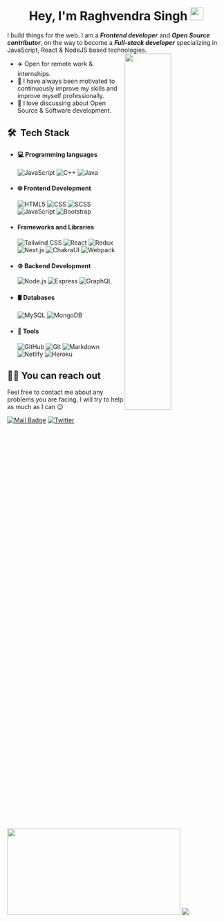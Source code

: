 <h1 align="center">Hey, I'm Raghvendra Singh <img src="https://raw.githubusercontent.com/aemmadi/aemmadi/master/wave.gif" width="30px"></h1>

I build things for the web. I am a _**Frontend developer**_ and _**Open Source contributor**_, on the way to become a _**Full-stack developer**_ specializing in JavaScript, React & NodeJS based technologies.
<br>
<img align="right" width="46%" src="https://media.giphy.com/media/M9gbBd9nbDrOTu1Mqx/giphy.gif"/>

- ✈️ Open for remote work & internships.
- 💪 I have always been motivated to continuously improve my skills and improve myself professionally.
- 💬 I love discussing about Open Source & Software development.

## 🛠 &nbsp;Tech Stack

- #### 💻 Programming languages
  ![JavaScript](https://img.shields.io/badge/-JavaScript-333333?style=flat-square&logo=javascript)
  ![C++](https://img.shields.io/badge/-C++-333333?style=flat-square&logo=C%2B%2B)
  ![Java](https://img.shields.io/badge/-Java-333333?style=flat-square&logo=java)
  
- #### 🌐 Frontend Development
  ![HTML5](https://img.shields.io/badge/-HTML5-333333?style=flat-square&logo=HTML5)
  ![CSS](https://img.shields.io/badge/-CSS-333333?style=flat-square&logo=CSS3)
  ![SCSS](https://img.shields.io/badge/-SCSS-333333?style=flat-square&logo=sass)
  ![JavaScript](https://img.shields.io/badge/-JavaScript-333333?style=flat-square&logo=javascript)
  ![Bootstrap](https://img.shields.io/badge/-Bootstrap-333333?style=flat-square&logo=bootstrap)

- #### Frameworks and Libraries
  ![Tailwind CSS](https://img.shields.io/badge/-TailwindCSS-333333?style=flat-square&logo=tailwindcss)
  ![React](https://img.shields.io/badge/-React-333333?style=flat-square&logo=react)
  ![Redux](https://img.shields.io/badge/-Redux-333333?style=flat-square&logo=redux)
  ![Next.js](https://img.shields.io/badge/-Next.js-333333?style=flat-square&logo=next.js)
  ![ChakraUI](https://img.shields.io/badge/-ChakraUI-333333?style=flat-square&logo=chakraui)
  ![Webpack](https://img.shields.io/badge/-Webpack-333333?style=flat-square&logo=webpack)
  
- #### ⚙️ Backend Development
  ![Node.js](https://img.shields.io/badge/-Node.js-333333?style=flat-square&logo=node.js)
  ![Express](https://img.shields.io/badge/-Express-333333?style=flat-square&logo=express)
  ![GraphQL](https://img.shields.io/badge/-GraphQL-333333?style=flat-square&logo=graphql)
  
- #### 🛢 Databases
  ![MySQL](https://img.shields.io/badge/-MySQL-333333?style=flat-square&logo=mysql)
  ![MongoDB](https://img.shields.io/badge/-MongoDB-333333?style=flat-square&logo=mongodb)
  
- #### 🔧 Tools
  ![GitHub](https://img.shields.io/badge/-GitHub-black?style=flat-square&logo=github)
  ![Git](https://img.shields.io/badge/-Git-black?style=flat-square&logo=git)
  ![Markdown](https://img.shields.io/badge/-Markdown-%44CC11?style=flat-square&logo=markdown)
  ![Netlify](https://img.shields.io/badge/-Netlify-%2300C7B7?style=flat-square&logo=netlify&logoColor=ffffff)
  ![Heroku](https://img.shields.io/badge/Heroku%20-%23430098.svg?style=flat-square&logo=heroku&logoColor=white)

## 🤙🏻 You can reach out

Feel free to contact me about any problems you are facing. I will try to help as much as I can 😉

[![Mail Badge](https://img.shields.io/badge/email-EA4335?style=for-the-badge&logo=Gmail&logoColor=white&link=mailto:raghvendrrsingh@gmail.com)](mailto:raghvendrrsingh@gmail.com)
[![Twitter](https://img.shields.io/badge/twitter%20-%231DA1F2.svg?&style=for-the-badge&logo=Twitter&logoColor=white)](https://twitter.com/raghvendrrsingh)

<!-- ![](https://komarev.com/ghpvc/?username=rsinghcodes&color=0071F2&style=flat-square) // Profile Views --> 

<img height="200px" width="400" src="https://github-readme-stats.vercel.app/api?username=rsinghcodes&count_private=true&theme=radical&show_icons=true" />
<img src="https://github-readme-stats.vercel.app/api/top-langs/?username=rsinghcodes&theme=radical&langs_count=7&hide=racket&layout=compact" />

